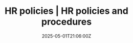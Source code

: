 ---
title: HR policies | HR policies and procedures
linkTitle: HR policies | HR policies and procedures
date: '2025-05-01T21:06:00Z'
weight: 1
description: Comprehensive HR policies are essential for compliance with employment
  law, covering health and safety, equal opportunities, flexible working, disciplinary
  procedures, grievance handling, and bereavement leave, ensuring clarity and fairness
  for employees.
draft: false
ref: hr-policies--hr-policies-and-procedures
---